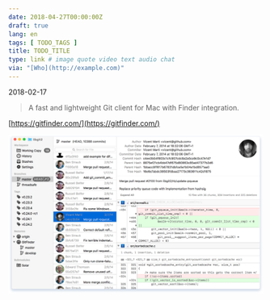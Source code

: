 ```yaml
---
date: 2018-04-27T00:00:00Z
draft: true
lang: en
tags: [ TODO_TAGS ]
title: TODO_TITLE
type: link # image quote video text audio chat
via: "[Who](http://example.com)"
---
```



2018-02-17

> A fast and lightweight Git client for Mac with Finder integration.

[https://gitfinder.com/](https://gitfinder.com/)

![2018-02-17](2018-02-17.png)

